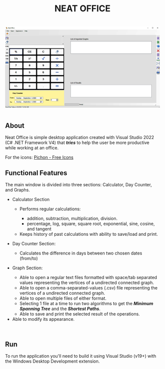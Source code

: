 <!-- markdownlint-disable -->
<h1 align="center"><p>NEAT OFFICE</p></h1>

<pre><p align="center"><img src=".\img/NeatOffice.png"></p></pre>

## About

<p>Neat Office is simple desktop application created with Visual Studio 2022 (C# .NET Framework V4) that <strong><em>tries</em></strong> to help the user be more productive while working at an office.</p>

<p>For the icons: <a href="https://www.microsoft.com/store/productId/9NK8T1KSHFFR">Pichon - Free Icons</a></p>

## Functional Features

<p>The main window is divided into three sections: Calculator, Day Counter, and Graphs.</p>

<ul>
    <li><p>Calculator Section</p>
    <ul>
        <li>Performs regular calculations:</li>
        <ul>
            <li>addition, subtraction, multiplication, division.</li>
            <li>percentage, log, square, square root, exponential, sine, cosine, and tangent</li>
        </ul>
        <li>Keeps history of past calculations with ability to save/load and print.</li>
    </ul></li>
    <li><p>Day Counter Section:</p>
    <ul>
        <li>Calculates the difference in days between two chosen dates (from/to)</li>
    </ul></li>
    <li><p>Graph Section:</p>
    <ul>
        <li>Able to open a regular text files formatted with space/tab separated values representing the vertices of a undirected connected graph.</li>
        <li>Able to open a comma-separated-values (.csv) file representing the vertices of a undirected connected graph.</li>
        <li>Able to open multiple files of either format.</li>
        <li>Selecting 1 file at a time to run two algorithms to get the <strong><em>Minimum Spanning Tree</em></strong> and the <strong><em>Shortest Paths</em></strong>.</li>
        <li>Able to save and print the selected result of the operations.</li>
    </ul>
    </li>
    <li>Able to modify its appearance.</li>
</ul>
<br>

## Run
<p>To run the application you'll need to build it using Visual Studio (v19+) with the Windows Desktop Development extension.</p>
 